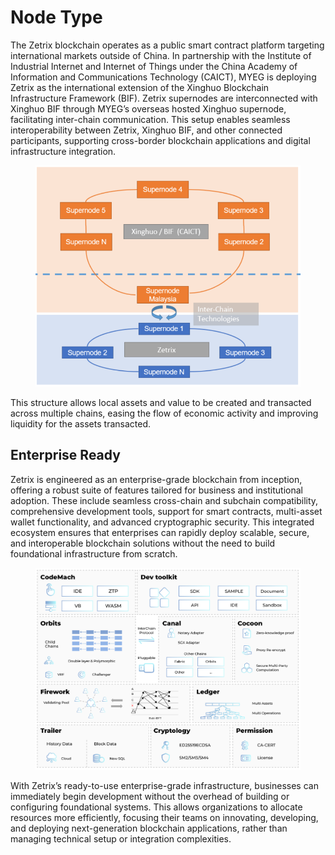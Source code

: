 # Node Type

The Zetrix blockchain operates as a public smart contract platform targeting international markets outside of China. In partnership with the Institute of Industrial Internet and Internet of Things under the China Academy of Information and Communications Technology (CAICT), MYEG is deploying Zetrix as the international extension of the Xinghuo Blockchain Infrastructure Framework (BIF). Zetrix supernodes are interconnected with Xinghuo BIF through MYEG’s overseas hosted Xinghuo supernode, facilitating inter-chain communication. This setup enables seamless interoperability between Zetrix, Xinghuo BIF, and other connected participants, supporting cross-border blockchain applications and digital infrastructure integration.

<figure><img src="../.gitbook/assets/image (24).png" alt=""><figcaption></figcaption></figure>

This structure allows local assets and value to be created and transacted across multiple chains, easing the flow of economic activity and improving liquidity for the assets transacted.

## Enterprise Ready

Zetrix is engineered as an enterprise-grade blockchain from inception, offering a robust suite of features tailored for business and institutional adoption. These include seamless cross-chain and subchain compatibility, comprehensive development tools, support for smart contracts, multi-asset wallet functionality, and advanced cryptographic security. This integrated ecosystem ensures that enterprises can rapidly deploy scalable, secure, and interoperable blockchain solutions without the need to build foundational infrastructure from scratch.

<figure><img src="../.gitbook/assets/image (25).png" alt=""><figcaption></figcaption></figure>

With Zetrix’s ready-to-use enterprise-grade infrastructure, businesses can immediately begin development without the overhead of building or configuring foundational systems. This allows organizations to allocate resources more efficiently, focusing their teams on innovating, developing, and deploying next-generation blockchain applications, rather than managing technical setup or integration complexities.
